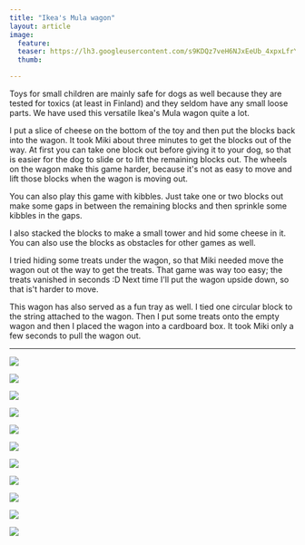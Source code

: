 ```yaml
---
title: "Ikea's Mula wagon"
layout: article
image:
  feature:
  teaser: https://lh3.googleusercontent.com/s9KDQz7veH6NJxEeUb_4xpxLfrY2vafD9J3acoavd0c=w245
  thumb:

---
```


Toys for small children are mainly safe for dogs as well because they are tested for toxics (at least in Finland) and they seldom have any small loose parts. We have used this versatile Ikea's Mula wagon quite a lot.

I put a slice of cheese on the bottom of the toy and then put the blocks back into the wagon. It took Miki about three minutes to get the blocks out of the way. At first you can take one block out before giving it to your dog, so that is easier for the dog to slide or to lift the remaining blocks out. The wheels on the wagon make this game harder, because it's not as easy to move and lift those blocks when the wagon is moving out.

You can also play this game with kibbles. Just take one or two blocks out make some gaps in between the remaining blocks and then sprinkle some kibbles in the gaps.

I also stacked the blocks to make a small tower and hid some cheese in it. You can also use the blocks as obstacles for other games as well.

I tried hiding some treats under the wagon, so that Miki needed move the wagon out ot the way to get the treats. That game was way too easy; the treats vanished in seconds :D Next time I'll put the wagon upside down, so that is't harder to move.

This wagon has also served as a fun tray as well. I tied one circular block to the string attached to the wagon. Then I put some treats onto the empty wagon and then I placed the wagon into a cardboard box. It took Miki only a few seconds to pull the wagon out.

---

[![](https://lh3.googleusercontent.com/PngxDH6BDT8VDtZsZ4I6F4rDiSq-qzco_7NqmShxc4E=w800)](https://lh3.googleusercontent.com/PngxDH6BDT8VDtZsZ4I6F4rDiSq-qzco_7NqmShxc4E=s0)

[![](https://lh3.googleusercontent.com/tC4JKQzsiXrMRS8BPCIt-6K-RbUkSp2p3ef5OGGbtbA=w800)](https://lh3.googleusercontent.com/tC4JKQzsiXrMRS8BPCIt-6K-RbUkSp2p3ef5OGGbtbA=s0)

[![](https://lh3.googleusercontent.com/swkcvm__rN6zE0lBF_SiPtko3l24y1tuzoTClygkw5Y=w800)](https://lh3.googleusercontent.com/swkcvm__rN6zE0lBF_SiPtko3l24y1tuzoTClygkw5Y=s0)

[![](https://lh3.googleusercontent.com/NV9CNlIdHJCimA69kdypr7VH8yZB1HeF5cNHpNb3Xng=w800)](https://lh3.googleusercontent.com/NV9CNlIdHJCimA69kdypr7VH8yZB1HeF5cNHpNb3Xng=s0)

[![](https://lh3.googleusercontent.com/IvMDzJoBeOnQ7L0CYYjBO0Dak289yeNlgZwhsgOdkMg=w800)](https://lh3.googleusercontent.com/IvMDzJoBeOnQ7L0CYYjBO0Dak289yeNlgZwhsgOdkMg=s0)

[![](https://lh3.googleusercontent.com/8spx4a3vZUMDaldt3LElCgoeEzrdr-h65ztyceWJqg4=w800)](https://lh3.googleusercontent.com/8spx4a3vZUMDaldt3LElCgoeEzrdr-h65ztyceWJqg4=s0)

[![](https://lh3.googleusercontent.com/Q8kPip_9swawkC9nQgOFppdW0i7nA_yQwao0pBTrMSk=w800)](https://lh3.googleusercontent.com/Q8kPip_9swawkC9nQgOFppdW0i7nA_yQwao0pBTrMSk=s0)

[![](https://lh3.googleusercontent.com/5HowpgAU23x6DWoiWxJm4fCD8IGKaRnHtL79XUlaVE8=w800)](https://lh3.googleusercontent.com/5HowpgAU23x6DWoiWxJm4fCD8IGKaRnHtL79XUlaVE8=s0)

[![](https://lh3.googleusercontent.com/9PgS_A_A7dRSnJ5N1yHmujxj8FgmWWyr8bxpnmhPMSo=w800)](https://lh3.googleusercontent.com/9PgS_A_A7dRSnJ5N1yHmujxj8FgmWWyr8bxpnmhPMSo=s0)

[![](https://lh3.googleusercontent.com/463xvcdDvQyvzVFwFY0i-GxrKSnE0X26g1KyfPv7QUM=w800)](https://lh3.googleusercontent.com/463xvcdDvQyvzVFwFY0i-GxrKSnE0X26g1KyfPv7QUM=s0)

[![](https://lh3.googleusercontent.com/p-f9BtteBCB7YMuZyP2W4Sbaa-jFcbHzt1FSrCpzDRA=w800)](https://lh3.googleusercontent.com/p-f9BtteBCB7YMuZyP2W4Sbaa-jFcbHzt1FSrCpzDRA=s0)
